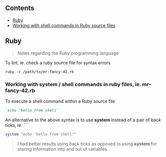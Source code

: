 <a href="contents"></a>

## Contents
- [Ruby](#ruby)
- [Working with shell commands in Ruby source files](#working-with-shell-cmds-in-rb-files)

<a href="ruby"></a>

## Ruby

> Notes regarding the Ruby programming language

To lint, ie. check a ruby source file for syntax errors

```shell
ruby -c /path/to/mr-fancy-42.rb
```

<a href="working-with-shell-cmds-in-rb-files"></a>

### Working with system / shell commands in ruby files, ie. mr-fancy-42.rb

To execute a shell command within a Ruby source file

```ruby
`echo 'hello from shell`
```

An alternative to the above syntax is to use **system** instead of a pair of back ticks, ie. <kbd>\`</kbd><kbd>\`</kbd>

```ruby
system "echo 'hello from shell'"
```

> I had better results using back ticks as opposed to using **system** for storing information into and out of variables.



